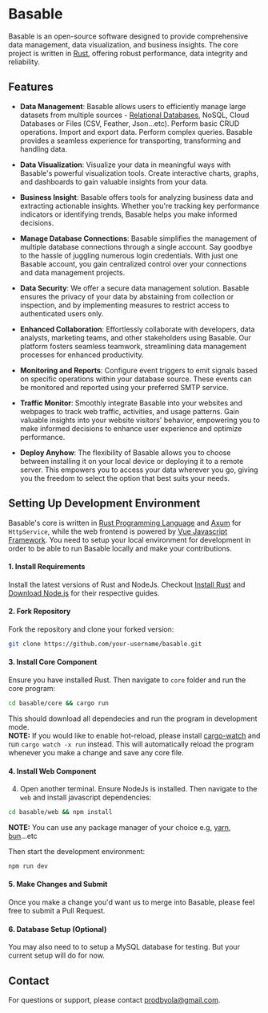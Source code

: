 # Basable

Basable is an open-source software designed to provide comprehensive data management, data visualization, and business insights. The core project is written in [Rust](https://www.rust-lang.org/), offering robust performance, data integrity and reliability.

## Features

- **Data Management**: Basable allows users to efficiently manage large datasets from multiple sources - [Relational Databases](https://www.oracle.com/ng/database/what-is-a-relational-database/#:~:text=In%20a%20relational%20database%2C%20each,the%20relationships%20among%20data%20points.), NoSQL, Cloud Databases or Files (CSV, Feather, Json...etc). Perform basic CRUD operations. Import and export data. Perform complex queries. Basable provides a seamless experience for transporting, transforming and handling data.

- **Data Visualization**: Visualize your data in meaningful ways with Basable's powerful visualization tools. Create interactive charts, graphs, and dashboards to gain valuable insights from your data.

- **Business Insight**: Basable offers tools for analyzing business data and extracting actionable insights. Whether you're tracking key performance indicators or identifying trends, Basable helps you make informed decisions.

- **Manage Database Connections**: Basable simplifies the management of multiple database connections through a single account. Say goodbye to the hassle of juggling numerous login credentials. With just one Basable account, you gain centralized control over your connections and data management projects.

- **Data Security**: We offer a secure data management solution. Basable ensures the privacy of your data by abstaining from collection or inspection, and by implementing measures to restrict access to authenticated users only.

- **Enhanced Collaboration**: Effortlessly collaborate with developers, data analysts, marketing teams, and other stakeholders using Basable. Our platform fosters seamless teamwork, streamlining data management processes for enhanced productivity.

- **Monitoring and Reports**: Configure event triggers to emit signals based on specific operations within your database source. These events can be monitored and reported using your preferred SMTP service.

- **Traffic Monitor**: Smoothly integrate Basable into your websites and webpages to track web traffic, activities, and usage patterns. Gain valuable insights into your website visitors' behavior, empowering you to make informed decisions to enhance user experience and optimize performance.

- **Deploy Anyhow**: The flexibility of Basable allows you to choose between installing it on your local device or deploying it to a remote server. This empowers you to access your data wherever you go, giving you the freedom to select the option that best suits your needs.

## Setting Up Development Environment

Basable's core is written in [Rust Programming Language](https://www.rust-lang.org/) and [Axum](https://github.com/tokio-rs/axum) for `HttpService`, while the web frontend is powered by [Vue Javascript Framework](https://vuejs.org/). You need to setup your local environment for development in order to be able to run Basable locally and make your contributions.

#### 1. Install Requirements
Install the latest versions of Rust and NodeJs. Checkout [Install Rust](https://www.rust-lang.org/tools/install) and [Download Node.js](https://nodejs.org/en/download) for their respective guides.

#### 2. Fork Repository
Fork the repository and clone your forked version:
```bash 
git clone https://github.com/your-username/basable.git
```

#### 3. Install Core Component
Ensure you have installed Rust. Then navigate to `core` folder and run the core program:
```bash
cd basable/core && cargo run
```
This should download all dependecies and run the program in development mode.  
**NOTE:** If you would like to enable hot-reload, please install [cargo-watch](https://crates.io/crates/cargo-watch) and run `cargo watch -x run` instead. This will automatically reload the program whenever you make a change and save any core file.

#### 4. Install Web Component
4. Open another terminal. Ensure NodeJs is installed. Then navigate to the `web` and install javascript dependencies:

```bash
cd basable/web && npm install
```

**NOTE:** You can use any package manager of your choice e.g, [yarn](https://classic.yarnpkg.com/lang/en/docs/install/), [bun](https://bun.sh/docs/installation)...etc

Then start the development environment:
```bash
npm run dev
```

#### 5. Make Changes and Submit
Once you make a change you'd want us to merge into Basable, please feel free to submit a Pull Request.

#### 6. Database Setup (Optional)
You may also need to to setup a MySQL database for testing. But your current setup will do for now.

## Contact
For questions or support, please contact [prodbyola@gmail.com](mailto:prodbyola@gmail.com).